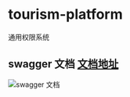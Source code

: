 # tourism-platform
通用权限系统

## swagger 文档 [文档地址](http://tourism.minzhile.top/api/swagger-ui.html)
![swagger 文档](http://image.minzhile.top/2019/2019-09/2019-09-12/f146d78ed9d64c98c9e5278a5681a97e.png)
